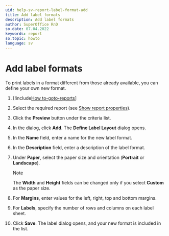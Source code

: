 ```yaml
---
uid: help-sv-report-label-format-add
title: Add label formats
description: Add label formats
author: SuperOffice RnD
so.date: 07.04.2022
keywords: report
so.topic: howto
language: sv
---
```


# Add label formats

To print labels in a format different from those already available, you can define your own new format.

1. [!include[How to-goto-reports](../includes/goto-reports.md)]
2. Select the required report (see [Show report properties][1]).
3. Click the **Preview** button under the criteria list.
4. In the dialog, click **Add**. The **Define Label Layout** dialog opens.
5. In the **Name** field, enter a name for the new label format.
6. In the **Description** field, enter a description of the label format.
7. Under **Paper**, select the paper size and orientation (**Portrait** or **Landscape**).

    > [!NOTE]
    > The **Width** and **Height** fields can be changed only if you select **Custom** as the paper size.

8. For **Margins**, enter values for the left, right, top and bottom margins.
9. For **Labels**, specify the number of rows and columns on each label sheet.
10. Click **Save**. The label dialog opens, and your new format is included in the list.

<!-- Referenced links -->
[1]: ../properties.md

<!-- Referenced images -->

